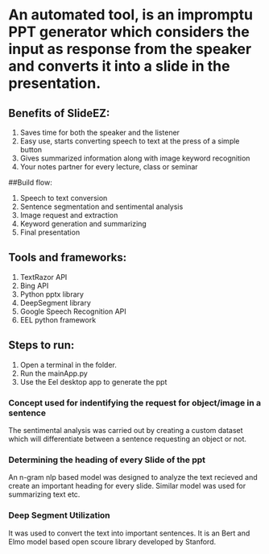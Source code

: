 # An automated tool, is an impromptu PPT generator which considers the input as response from the speaker and converts it into a slide in the presentation.

## Benefits of SlideEZ:

1. Saves time for both the speaker and the listener
2. Easy use, starts converting speech to text at the press of a simple button
3. Gives summarized information along with image keyword recognition
4. Your notes partner for every lecture, class or seminar


##Build flow:

1. Speech to text conversion
2. Sentence segmentation and sentimental analysis
3. Image request and extraction
4. Keyword generation and summarizing
5. Final presentation



## Tools and frameworks:

1. TextRazor API
2. Bing API
3. Python pptx library
4. DeepSegment library
5. Google Speech Recognition API
6. EEL python framework


## Steps to run:

1. Open a terminal in the folder.
2. Run the mainApp.py
3. Use the Eel desktop app to generate the ppt

### Concept used for indentifying the request for object/image in a sentence

The sentimental analysis was carried out by creating a custom dataset which will differentiate between a sentence requesting an object or not.

### Determining the heading of every Slide of the ppt

An n-gram nlp based model was designed to analyze the text recieved and create an important heading for every slide. Similar model was used for summarizing text etc.

### Deep Segment Utilization

It was used to convert the text into important sentences. It is an Bert and Elmo model based open scoure library developed by Stanford.


